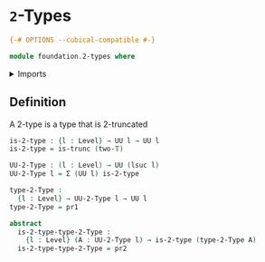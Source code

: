 # `2`-Types

```agda
{-# OPTIONS --cubical-compatible #-}

module foundation.2-types where
```

<details><summary>Imports</summary>

```agda
open import foundation.dependent-pair-types
open import foundation.universe-levels

open import foundation-core.truncated-types
open import foundation-core.truncation-levels
```

</details>

## Definition

A 2-type is a type that is 2-truncated

```agda
is-2-type : {l : Level} → UU l → UU l
is-2-type = is-trunc (two-𝕋)

UU-2-Type : (l : Level) → UU (lsuc l)
UU-2-Type l = Σ (UU l) is-2-type

type-2-Type :
  {l : Level} → UU-2-Type l → UU l
type-2-Type = pr1

abstract
  is-2-type-type-2-Type :
    {l : Level} (A : UU-2-Type l) → is-2-type (type-2-Type A)
  is-2-type-type-2-Type = pr2
```

